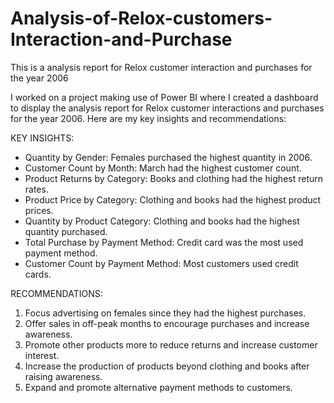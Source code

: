 # Analysis-of-Relox-customers-Interaction-and-Purchase
This is a analysis report for Relox customer interaction and purchases for the year 2006

I worked on a project making use of Power BI where I created a dashboard to display the analysis report for Relox customer interactions and purchases for the year 2006.
Here are my key insights and recommendations:

KEY INSIGHTS:

- Quantity by Gender: Females purchased the highest quantity in 2006.
- Customer Count by Month: March had the highest customer count.
- Product Returns by Category: Books and clothing had the highest return rates.
- Product Price by Category: Clothing and books had the highest product prices.
- Quantity by Product Category: Clothing and books had the highest quantity purchased.
- Total Purchase by Payment Method: Credit card was the most used payment method.
- Customer Count by Payment Method: Most customers used credit cards.

RECOMMENDATIONS:

1. Focus advertising on females  since they had the highest purchases.
2. Offer sales in off-peak months to encourage purchases and increase awareness.
3. Promote other products more to reduce returns and increase customer interest.
4. Increase the production of products beyond clothing and books after raising awareness.
5. Expand and promote alternative payment methods to customers.

